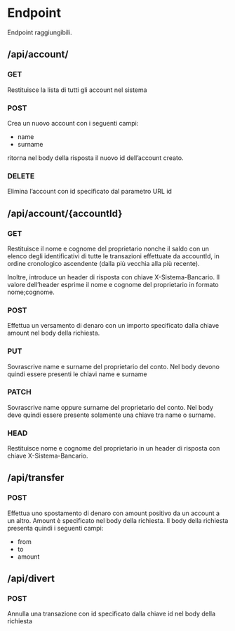 # Endpoint

Endpoint raggiungibili.

## /api/account/

### GET
Restituisce la lista di tutti gli account nel sistema

### POST
Crea un nuovo account con i seguenti campi:
- name
- surname
  
ritorna nel body della risposta il nuovo id dell’account creato.

### DELETE
 
Elimina l’account con id specificato dal parametro URL id

## /api/account/{accountId}

### GET
Restituisce il nome e cognome del proprietario nonche il saldo con un elenco degli identificativi di tutte le transazioni effettuate da accountId, in ordine cronologico
ascendente (dalla più vecchia alla più recente). 

Inoltre, introduce un header di risposta
con chiave X-Sistema-Bancario. Il valore dell’header esprime il nome e cognome del proprietario in formato nome;cognome.

### POST
Effettua un versamento di denaro con un importo specificato dalla chiave amount nel body della richiesta.

### PUT
Sovrascrive name e surname del proprietario del conto. Nel body devono quindi essere presenti le chiavi name e surname

### PATCH
Sovrascrive name oppure surname del proprietario del conto. Nel body deve quindi essere presente solamente una chiave tra name o surname.

### HEAD 
Restituisce nome e cognome del proprietario in un header di risposta con chiave X-Sistema-Bancario.

## /api/transfer

### POST
Effettua uno spostamento di denaro con amount positivo da un account a un altro. Amount è specificato nel body della richiesta. Il body della richiesta presenta quindi i seguenti campi:
- from
- to
- amount

## /api/divert

### POST
Annulla una transazione con id specificato dalla chiave id nel body della richiesta